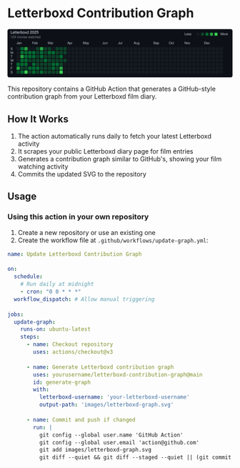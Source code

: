 # Letterboxd Contribution Graph

![Letterboxd Contribution Graph](images/letterboxd-graph.svg)

This repository contains a GitHub Action that generates a GitHub-style contribution graph from your Letterboxd film diary.

## How It Works

1. The action automatically runs daily to fetch your latest Letterboxd activity
2. It scrapes your public Letterboxd diary page for film entries
3. Generates a contribution graph similar to GitHub's, showing your film watching activity
4. Commits the updated SVG to the repository

## Usage

### Using this action in your own repository

1. Create a new repository or use an existing one
2. Create the workflow file at `.github/workflows/update-graph.yml`:

```yaml
name: Update Letterboxd Contribution Graph

on:
  schedule:
    # Run daily at midnight
    - cron: "0 0 * * *"
  workflow_dispatch: # Allow manual triggering

jobs:
  update-graph:
    runs-on: ubuntu-latest
    steps:
      - name: Checkout repository
        uses: actions/checkout@v3

      - name: Generate Letterboxd contribution graph
        uses: yourusername/letterboxd-contribution-graph@main
        id: generate-graph
        with:
          letterboxd-username: 'your-letterboxd-username'
          output-path: 'images/letterboxd-graph.svg'
      
      - name: Commit and push if changed
        run: |
          git config --global user.name 'GitHub Action'
          git config --global user.email 'action@github.com'
          git add images/letterboxd-graph.svg
          git diff --quiet && git diff --staged --quiet || (git commit -m "Update Letterboxd contribution graph" && git push)

